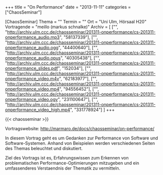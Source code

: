 +++
title = "On Performance"
date = "2013-11-11"
categories = ["ChaosSeminar"]

[ChaosSeminar]
Thema = ""
Termin = ""
Ort = "Uni Ulm, Hörsaal H20"
Vortragende = "meillo (markus schnalke)"
Archiv = [
	["", "http://archiv.ulm.ccc.de/chaosseminar/201311-onperformance/cs-201311-onperformance_audio.mp3", "58137339"],
	["", "http://archiv.ulm.ccc.de/chaosseminar/201311-onperformance/cs-201311-onperformance_audio.ogg", "44400640"],
	["", "http://archiv.ulm.ccc.de/chaosseminar/201311-onperformance/cs-201311-onperformance_audio.opus", "40305438"],
	["", "http://archiv.ulm.ccc.de/chaosseminar/201311-onperformance/cs-201311-onperformance_slides.pdf", "152034"],
	["", "http://archiv.ulm.ccc.de/chaosseminar/201311-onperformance/cs-201311-onperformance_video.m4v", "62183977"],
	["", "http://archiv.ulm.ccc.de/chaosseminar/201311-onperformance/cs-201311-onperformance_video.mp4", "94556452"],
	["", "http://archiv.ulm.ccc.de/chaosseminar/201311-onperformance/cs-201311-onperformance_video.ogv", "231100647"],
	["", "http://archiv.ulm.ccc.de/chaosseminar/201311-onperformance/cs-201311-onperformance_video_high.mp4", "331778924"]
	]
+++

{{< chaosseminar >}}

Vortragswebsite: http://marmaro.de/docs/chaosseminar/on-performance/

In diesem Vortrag geht es um Gedanken zur Performance von Software und Software-Systemen. Anhand von Beispielen werden verschiedenen Seiten des Themas beleuchtet und diskutiert.

Ziel des Vortrags ist es, Erfahrungswissen zum Erkennen von problematischen Performance-Optimierungen mitzugeben und ein umfassenderes Verstaendnis der Thematik zu vermitteln.
